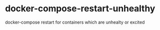 # docker-compose-restart-unhealthy
docker-compose restart for containers which are unhealty or excited